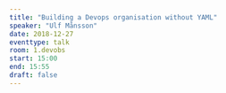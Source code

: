 ```yaml
---
title: "Building a Devops organisation without YAML"
speaker: "Ulf Månsson"
date: 2018-12-27
eventtype: talk
room: 1.devobs
start: 15:00
end: 15:55
draft: false
---
```

